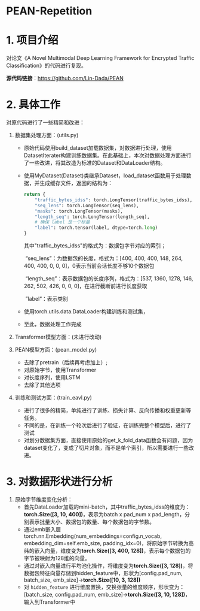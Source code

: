 # PEAN-Repetition

# 1. 项目介绍

对论文《A Novel Multimodal Deep Learning Framework  for Encrypted Traffic Classification》的代码进行复现。

**源代码链接**：https://github.com/Lin-Dada/PEAN

# 2. 具体工作

对原代码进行了一些精简和改进：

1. 数据集处理方面：(utils.py)

   - 原始代码使用build_dataset加载数据集，对数据进行处理，使用DatasetIterater构建训练数据集。在此基础上，本次对数据处理方面进行了一些改进，将其改造为标准的Dataset和DataLoader结构。

   - 使用MyDataset(Dataset)类继承Dataset，load_dataset函数用于处理数据，并生成缓存文件，返回的结构为：

     ```python
     return {
         "traffic_bytes_idss": torch.LongTensor(traffic_bytes_idss),
         "seq_lens": torch.LongTensor(seq_lens),
         "masks": torch.LongTensor(masks),
         "length_seq": torch.LongTensor(length_seq),
         # 确保 label 是一个标量
         "label": torch.tensor(label, dtype=torch.long)
     }
     ```

     其中"traffic_bytes_idss"的格式为：数据包字节对应的索引；

     ​		“seq_lens”：为数据包的长度，格式为：[400, 400, 400, 148, 264, 400, 400, 0, 0, 0]，0表示当前会话长度不够10个数据包

     ​		“length_seq”：表示数据包的长度序列，格式为：[537, 1360, 1278, 146, 262, 502, 426, 0, 0, 0]，在进行截断前进行长度获取

     ​		”label“：表示类别

   - 使用torch.utils.data.DataLoader构建训练和测试集，

   - 至此，数据处理工作完成

2. Transformer模型方面：(未进行改动)

3. PEAN模型方面：(pean_model.py)

   - 去除了pretrain（后续再考虑加上）;
   - 对原始字节，使用Transformer
   - 对长度序列，使用LSTM
   - 去除了其他选项

4. 训练和测试方面：(train_eavl.py)

   - 进行了很多的精简，单纯进行了训练、损失计算、反向传播和权重更新等任务。
   - 不同的是，在训练一个轮次后进行了验证，在训练完整个模型后，进行了测试
   - 对划分数据集方面，直接使用原始的get_k_fold_data函数会有问题，因为dataset变化了，变成了切片对象，而不是单个索引，所以需要进行一些改进。

# 3. 对数据形状进行分析

1. 原始字节维度变化分析：
   - 首先DataLoader加载的mini-batch，其中traffic_bytes_idss的维度为： **torch.Size([3, 10, 400])**，表示为batch x pad_num x pad_length，分别表示批量大小、数据包的数量、每个数据包的字节数。
   - 通过emb嵌入层torch.nn.Embedding(num_embeddings=config.n_vocab, embedding_dim=self.emb_size, padding_idx=0)，将原始字节转换为高纬的嵌入向量，维度变为**torch.Size([3, 400, 128])**，表示每个数据包的字节被映射为128维的向量。
   - 通过对嵌入向量进行平均池化操作，将维度变为**torch.Size([3, 128])**，将数据包特征向量存储到hidden_feature中，形状为[config.pad_num, batch_size, emb_size]->**torch.Size([10, 3, 128])**
   - 对 `hidden_feature` 进行维度置换，交换张量的维度顺序，形状变为：[batch_size, config.pad_num, emb_size]->**torch.Size([3, 10, 128])**，输入到Transformer中

